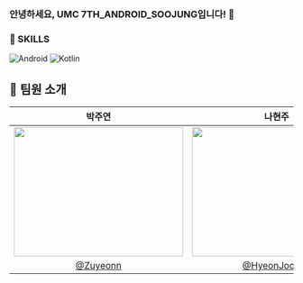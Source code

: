 <h3>안녕하세요, UMC 7TH_ANDROID_SOOJUNG입니다! 👋</h3>

### 💪 SKILLS
![Android](https://img.shields.io/badge/Android-3DDC84?style=for-the-badge&logo=android&logoColor=white)
![Kotlin](https://img.shields.io/badge/kotlin-%237F52FF.svg?style=for-the-badge&logo=kotlin&logoColor=white)

## 💜 팀원 소개

| 박주연 | 나현주 | 심지영 | 천예린 |
|:---:|:---:|:---:|:---:|
| <img src="https://github.com/user-attachments/assets/5104a9c8-ca76-4882-95d2-440ae6aaa044" width="300" height="230"> | <img src="" width="300" height="230"> | <img src="" width="300" height="230"> | <img src="" width="300" height="230"> |
| [@Zuyeonn](https://github.com/Zuyeonn) | [@HyeonJooooo](https://github.com/HyeonJooooo) | [@Simmee02](https://github.com/Simmee02) | [@yerinchun](https://github.com/yerinchun) |

<br/> 
